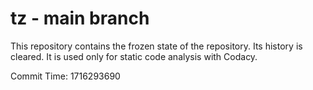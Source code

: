 # tz - main branch

This repository contains the frozen state of the repository.
Its history is cleared. It is used only for static code
analysis with Codacy.

Commit Time: 1716293690